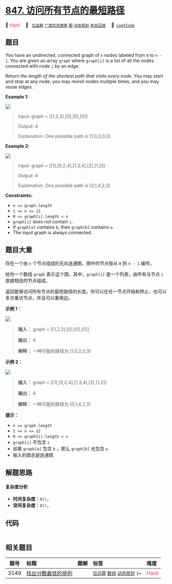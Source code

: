 # [847. 访问所有节点的最短路径](https://leetcode.com/problems/shortest-path-visiting-all-nodes)

🔴 <font color=#ff334b>Hard</font>&emsp; 🔖&ensp; [`位运算`](/tag/bit-manipulation.md) [`广度优先搜索`](/tag/breadth-first-search.md) [`图`](/tag/graph.md) [`动态规划`](/tag/dynamic-programming.md) [`状态压缩`](/tag/bitmask.md)&emsp; 🔗&ensp;[`LeetCode`](https://leetcode.com/problems/shortest-path-visiting-all-nodes)

## 题目

You have an undirected, connected graph of `n` nodes labeled from `0` to `n -
1`. You are given an array `graph` where `graph[i]` is a list of all the nodes
connected with node `i` by an edge.

Return _the length of the shortest path that visits every node_. You may start
and stop at any node, you may revisit nodes multiple times, and you may reuse
edges.



**Example 1:**

![](https://assets.leetcode.com/uploads/2021/05/12/shortest1-graph.jpg)

> Input: graph = [[1,2,3],[0],[0],[0]]
> 
> Output: 4
> 
> Explanation: One possible path is [1,0,2,0,3]

**Example 2:**

![](https://assets.leetcode.com/uploads/2021/05/12/shortest2-graph.jpg)

> Input: graph = [[1],[0,2,4],[1,3,4],[2],[1,2]]
> 
> Output: 4
> 
> Explanation: One possible path is [0,1,4,2,3]

**Constraints:**

  * `n == graph.length`
  * `1 <= n <= 12`
  * `0 <= graph[i].length < n`
  * `graph[i]` does not contain `i`.
  * If `graph[a]` contains `b`, then `graph[b]` contains `a`.
  * The input graph is always connected.


## 题目大意

存在一个由 `n` 个节点组成的无向连通图，图中的节点按从 `0` 到 `n - 1` 编号。

给你一个数组 `graph` 表示这个图。其中，`graph[i]` 是一个列表，由所有与节点 `i` 直接相连的节点组成。

返回能够访问所有节点的最短路径的长度。你可以在任一节点开始和停止，也可以多次重访节点，并且可以重用边。



**示例 1：**

![](https://assets.leetcode.com/uploads/2021/05/12/shortest1-graph.jpg)

> 
> 
> 
> 
> 
> **输入：** graph = [[1,2,3],[0],[0],[0]]
> 
> **输出：** 4
> 
> **解释：** 一种可能的路径为 [1,0,2,0,3]

**示例 2：**

![](https://assets.leetcode.com/uploads/2021/05/12/shortest2-graph.jpg)

> 
> 
> 
> 
> 
> **输入：** graph = [[1],[0,2,4],[1,3,4],[2],[1,2]]
> 
> **输出：** 4
> 
> **解释：** 一种可能的路径为 [0,1,4,2,3]
> 
> 



**提示：**

  * `n == graph.length`
  * `1 <= n <= 12`
  * `0 <= graph[i].length < n`
  * `graph[i]` 不包含 `i`
  * 如果 `graph[a]` 包含 `b` ，那么 `graph[b]` 也包含 `a`
  * 输入的图总是连通图


## 解题思路

#### 复杂度分析

- **时间复杂度**：`O()`，
- **空间复杂度**：`O()`，

## 代码

```javascript

```

## 相关题目

<!-- prettier-ignore -->
| 题号 | 标题 | 题解 | 标签 | 难度 |
| :------: | :------ | :------: | :------ | :------ |
| 3149 | [找出分数最低的排列](https://leetcode.com/problems/find-the-minimum-cost-array-permutation) |  |  [`位运算`](/tag/bit-manipulation.md) [`数组`](/tag/array.md) [`动态规划`](/tag/dynamic-programming.md) `1+` | <font color=#ff334b>Hard</font> |